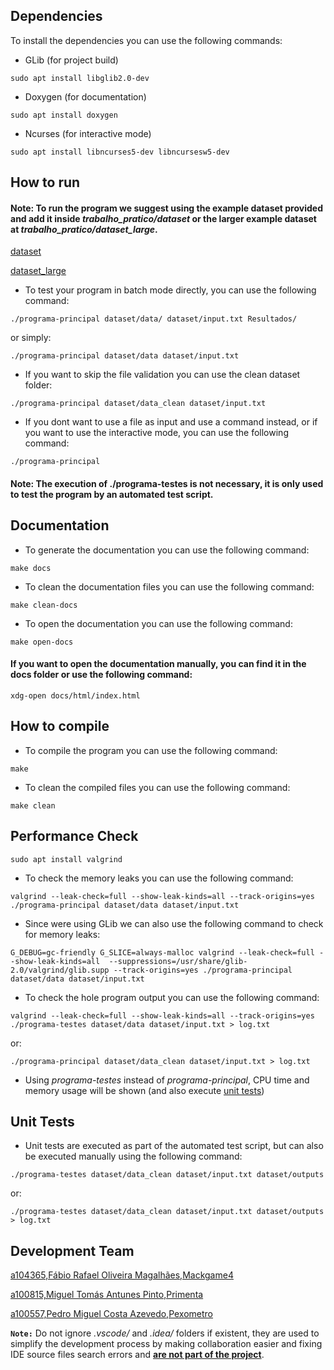 ## Dependencies

To install the dependencies you can use the following commands:

- GLib (for project build)
```
sudo apt install libglib2.0-dev
```

- Doxygen (for documentation)
```
sudo apt install doxygen
```

- Ncurses (for interactive mode)
```
sudo apt install libncurses5-dev libncursesw5-dev
```

## How to run
#### Note: To run the program we suggest using the example dataset provided and add it inside *trabalho_pratico/dataset* or the larger example dataset at *trabalho_pratico/dataset_large*.
[dataset](https://github.com/Mackgame4/large_file_server/raw/main/dataset.zip)

[dataset_large](https://elearning.uminho.pt/bbcswebdav/pid-1396837-dt-content-rid-7277488_1/xid-7277488_1)

- To test your program in batch mode directly, you can use the following command:
```
./programa-principal dataset/data/ dataset/input.txt Resultados/
```
or simply:
```
./programa-principal dataset/data dataset/input.txt
```
- If you want to skip the file validation you can use the clean dataset folder:
```
./programa-principal dataset/data_clean dataset/input.txt
```
- If you dont want to use a file as input and use a command instead, or if you want to use the interactive mode, you can use the following command:
```
./programa-principal
```

#### Note: The execution of ./programa-testes is not necessary, it is only used to test the program by an automated test script.

## Documentation

- To generate the documentation you can use the following command:
```
make docs
```

- To clean the documentation files you can use the following command:
```
make clean-docs
```

- To open the documentation you can use the following command:
```
make open-docs
```

#### If you want to open the documentation manually, you can find it in the docs folder or use the following command:
```
xdg-open docs/html/index.html
```

## How to compile

- To compile the program you can use the following command:
```
make
```

- To clean the compiled files you can use the following command:
```
make clean
```

## Performance Check
```
sudo apt install valgrind
```

- To check the memory leaks you can use the following command:
```
valgrind --leak-check=full --show-leak-kinds=all --track-origins=yes ./programa-principal dataset/data dataset/input.txt
```

- Since were using GLib we can also use the following command to check for memory leaks:
```
G_DEBUG=gc-friendly G_SLICE=always-malloc valgrind --leak-check=full --show-leak-kinds=all  --suppressions=/usr/share/glib-2.0/valgrind/glib.supp --track-origins=yes ./programa-principal dataset/data dataset/input.txt
```

- To check the hole program output you can use the following command:
```
valgrind --leak-check=full --show-leak-kinds=all --track-origins=yes ./programa-testes dataset/data dataset/input.txt > log.txt
```

or:
```
./programa-principal dataset/data_clean dataset/input.txt > log.txt
```


- Using *programa-testes* instead of *programa-principal*, CPU time and memory usage will be shown (and also execute [unit tests](#unit-tests))

## Unit Tests
- Unit tests are executed as part of the automated test script, but can also be executed manually using the following command:
```
./programa-testes dataset/data_clean dataset/input.txt dataset/outputs
```

or:
```
./programa-testes dataset/data_clean dataset/input.txt dataset/outputs > log.txt
```

## Development Team
[a104365,Fábio Rafael Oliveira Magalhães,Mackgame4](https://github.com/Mackgame4)

[a100815,Miguel Tomás Antunes Pinto,Primenta](https://github.com/Primenta)

[a100557,Pedro Miguel Costa Azevedo,Pexometro](https://github.com/Pexometro)

**`Note:`** Do not ignore *.vscode/* and *.idea/* folders if existent, they are used to simplify the development process by making collaboration easier and fixing IDE source files search errors and <ins>**are not part of the project**</ins>.
